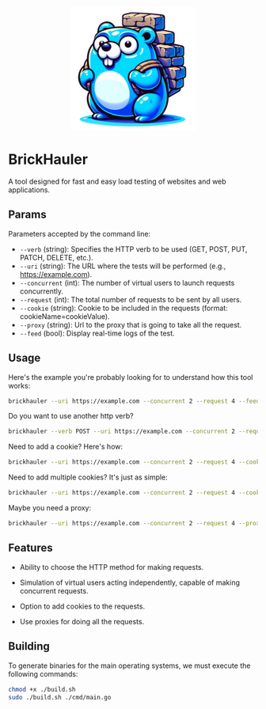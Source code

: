 <div align="center">
<img title="Brick Hauler" width="250" alt="Brick Hauler Gopher" src="./assets/brikhaulergoper.png">
</div>

# BrickHauler

A tool designed for fast and easy load testing of websites and web applications.

## Params

Parameters accepted by the command line:

- `--verb` (string): Specifies the HTTP verb to be used (GET, POST, PUT, PATCH, DELETE, etc.).
- `--uri` (string): The URL where the tests will be performed (e.g., <https://example.com>).
- `--concurrent` (int): The number of virtual users to launch requests concurrently.
- `--request` (int): The total number of requests to be sent by all users.
- `--cookie` (string): Cookie to be included in the requests (format: cookieName=cookieValue).
- `--proxy` (string): Url to the proxy that is going to take all the request.
- `--feed` (bool): Display real-time logs of the test.

## Usage

Here's the example you're probably looking for to understand how this tool works:

```bash
brickhauler --uri https://example.com --concurrent 2 --request 4 --feed
```

Do you want to use another http verb?

```bash
brickhauler --verb POST --uri https://example.com --concurrent 2 --request 4 --feed
```

Need to add a cookie? Here's how:

```bash
brickhauler --uri https://example.com --concurrent 2 --request 4 --cookie "foo=bar" --feed
```

Need to add multiple cookies? It's just as simple:

```bash
brickhauler --uri https://example.com --concurrent 2 --request 4 --cookie "foo=bar" --cookie "root=toor" --feed
```

Maybe you need a proxy:

```bash
brickhauler --uri https://example.com --concurrent 2 --request 4 --proxy "http://43.123.54.1:8080/" --feed
```

## Features

- Ability to choose the HTTP method for making requests.

- Simulation of virtual users acting independently, capable of making concurrent requests.

- Option to add cookies to the requests.

- Use proxies for doing all the requests.

## Building

To generate binaries for the main operating systems, we must execute the following commands:

```bash
chmod +x ./build.sh
sudo ./build.sh ./cmd/main.go
```
